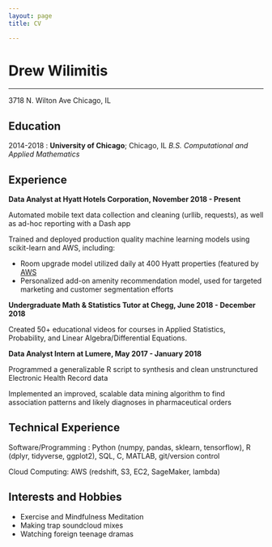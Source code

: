 ```yaml
---
layout: page
title: CV

---
```


Drew Wilimitis
============

----------------
3718 N. Wilton Ave
Chicago, IL


Education
---------

2014-2018
:   **University of Chicago**; Chicago, IL
    *B.S. Computational and Applied Mathematics*
    
Experience
----------

**Data Analyst at Hyatt Hotels Corporation, November 2018 - Present**

Automated mobile text data collection and cleaning (urllib, requests), as well as ad-hoc reporting with a Dash app 

Trained and deployed production quality machine learning models using scikit-learn and AWS, including:

* Room upgrade model utilized daily at 400 Hyatt properties (featured by [AWS](https://aws.amazon.com/travel-and-hospitality/personalization/)
* Personalized add-on amenity recommendation model, used for targeted marketing and customer segmentation efforts


**Undergraduate Math & Statistics Tutor at Chegg, June 2018 - December 2018**

Created 50+ educational videos for courses in Applied Statistics, Probability, and Linear Algebra/Differential Equations.


**Data Analyst Intern at Lumere, May 2017 - January 2018**

Programmed a generalizable R script to synthesis and clean unstrunctured Electronic Health Record data

Implemented an improved, scalable data mining algorithm to find association patterns and likely diagnoses in pharmaceutical orders


Technical Experience
--------------------

Software/Programming : Python (numpy, pandas, sklearn, tensorflow), R (dplyr, tidyverse, ggplot2), SQL, C, MATLAB, git/version control

Cloud Computing: AWS (redshift, S3, EC2, SageMaker, lambda)


Interests and Hobbies
----------------------------------------

* Exercise and Mindfulness Meditation
* Making trap soundcloud mixes
* Watching foreign teenage dramas
